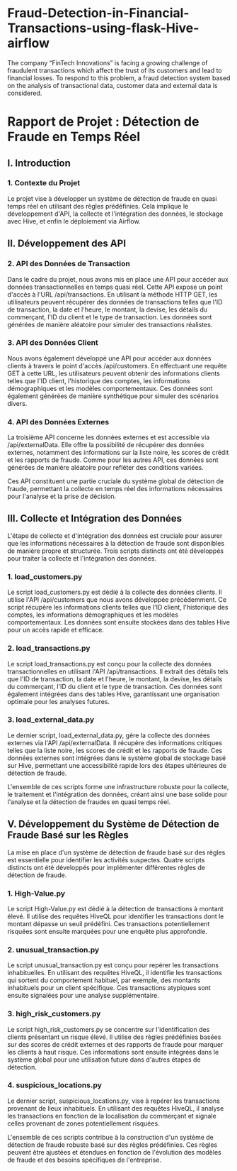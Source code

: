# Fraud-Detection-in-Financial-Transactions-using-flask-Hive-airflow
The company “FinTech Innovations” is facing a growing challenge of fraudulent transactions which affect the trust of its customers and lead to financial losses. To respond to this problem, a fraud detection system based on the analysis of transactional data, customer data and external data is considered. 


# Rapport de Projet : Détection de Fraude en Temps Réel

## I. Introduction
### 1. Contexte du Projet
Le projet vise à développer un système de détection de fraude en quasi temps réel en utilisant des règles prédéfinies. Cela implique le développement d'API, la collecte et l'intégration des données, le stockage avec Hive, et enfin le déploiement via Airflow.


## II. Développement des API

### 2. API des Données de Transaction
Dans le cadre du projet, nous avons mis en place une API pour accéder aux données transactionnelles en temps quasi réel. Cette API expose un point d'accès à l'URL /api/transactions. En utilisant la méthode HTTP GET, les utilisateurs peuvent récupérer des données de transactions telles que l'ID de transaction, la date et l'heure, le montant, la devise, les détails du commerçant, l'ID du client et le type de transaction. Les données sont générées de manière aléatoire pour simuler des transactions réalistes.

### 3. API des Données Client
Nous avons également développé une API pour accéder aux données clients à travers le point d'accès /api/customers. En effectuant une requête GET à cette URL, les utilisateurs peuvent obtenir des informations clients telles que l'ID client, l'historique des comptes, les informations démographiques et les modèles comportementaux. Ces données sont également générées de manière synthétique pour simuler des scénarios divers.

### 4. API des Données Externes
La troisième API concerne les données externes et est accessible via /api/externalData. Elle offre la possibilité de récupérer des données externes, notamment des informations sur la liste noire, les scores de crédit et les rapports de fraude. Comme pour les autres API, ces données sont générées de manière aléatoire pour refléter des conditions variées.

Ces API constituent une partie cruciale du système global de détection de fraude, permettant la collecte en temps réel des informations nécessaires pour l'analyse et la prise de décision.

## III. Collecte et Intégration des Données

L'étape de collecte et d'intégration des données est cruciale pour assurer que les informations nécessaires à la détection de fraude sont disponibles de manière propre et structurée. Trois scripts distincts ont été développés pour traiter la collecte et l'intégration des données.

### 1. load_customers.py
Le script load_customers.py est dédié à la collecte des données clients. Il utilise l'API /api/customers que nous avons développée précédemment. Ce script récupère les informations clients telles que l'ID client, l'historique des comptes, les informations démographiques et les modèles comportementaux. Les données sont ensuite stockées dans des tables Hive pour un accès rapide et efficace.

### 2. load_transactions.py
Le script load_transactions.py est conçu pour la collecte des données transactionnelles en utilisant l'API /api/transactions. Il extrait des détails tels que l'ID de transaction, la date et l'heure, le montant, la devise, les détails du commerçant, l'ID du client et le type de transaction. Ces données sont également intégrées dans des tables Hive, garantissant une organisation optimale pour les analyses futures.

### 3. load_external_data.py
Le dernier script, load_external_data.py, gère la collecte des données externes via l'API /api/externalData. Il récupère des informations critiques telles que la liste noire, les scores de crédit et les rapports de fraude. Ces données externes sont intégrées dans le système global de stockage basé sur Hive, permettant une accessibilité rapide lors des étapes ultérieures de détection de fraude.

L'ensemble de ces scripts forme une infrastructure robuste pour la collecte, le traitement et l'intégration des données, créant ainsi une base solide pour l'analyse et la détection de fraudes en quasi temps réel.


## V. Développement du Système de Détection de Fraude Basé sur les Règles

La mise en place d'un système de détection de fraude basé sur des règles est essentielle pour identifier les activités suspectes. Quatre scripts distincts ont été développés pour implémenter différentes règles de détection de fraude.

### 1. High-Value.py
Le script High-Value.py est dédié à la détection de transactions à montant élevé. Il utilise des requêtes HiveQL pour identifier les transactions dont le montant dépasse un seuil prédéfini. Ces transactions potentiellement risquées sont ensuite marquées pour une enquête plus approfondie.

### 2. unusual_transaction.py
Le script unusual_transaction.py est conçu pour repérer les transactions inhabituelles. En utilisant des requêtes HiveQL, il identifie les transactions qui sortent du comportement habituel, par exemple, des montants inhabituels pour un client spécifique. Ces transactions atypiques sont ensuite signalées pour une analyse supplémentaire.

### 3. high_risk_customers.py
Le script high_risk_customers.py se concentre sur l'identification des clients présentant un risque élevé. Il utilise des règles prédéfinies basées sur des scores de crédit externes et des rapports de fraude pour marquer les clients à haut risque. Ces informations sont ensuite intégrées dans le système global pour une utilisation future dans d'autres étapes de détection.

### 4. suspicious_locations.py
Le dernier script, suspicious_locations.py, vise à repérer les transactions provenant de lieux inhabituels. En utilisant des requêtes HiveQL, il analyse les transactions en fonction de la localisation du commerçant et signale celles provenant de zones potentiellement risquées.

L'ensemble de ces scripts contribue à la construction d'un système de détection de fraude robuste basé sur des règles prédéfinies. Ces règles peuvent être ajustées et étendues en fonction de l'évolution des modèles de fraude et des besoins spécifiques de l'entreprise.

